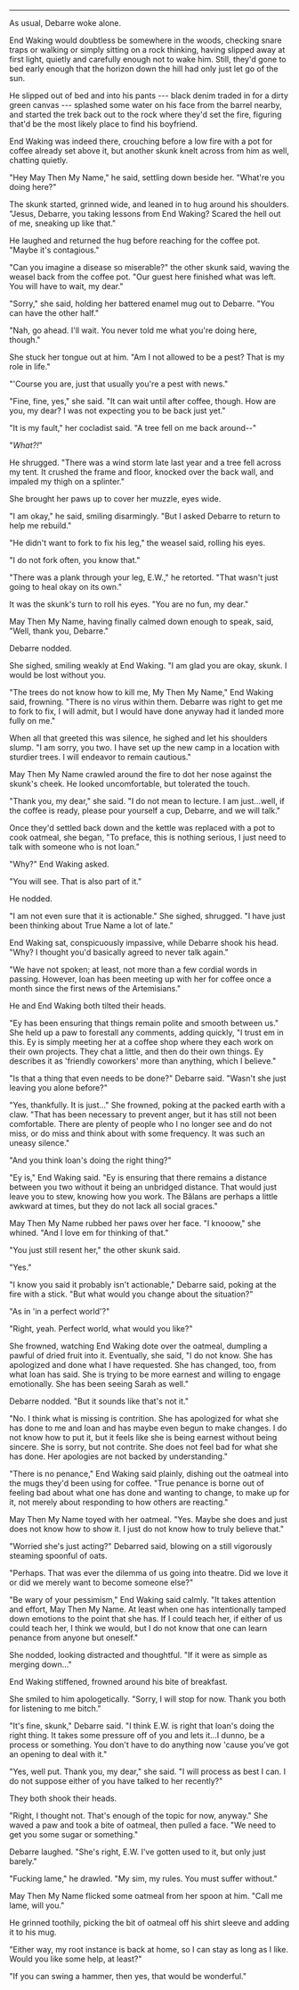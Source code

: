 -----

As usual, Debarre woke alone.

End Waking would doubtless be somewhere in the woods, checking snare traps or walking or simply sitting on a rock thinking, having slipped away at first light, quietly and carefully enough not to wake him. Still, they'd gone to bed early enough that the horizon down the hill had only just let go of the sun.

He slipped out of bed and into his pants --- black denim traded in for a dirty green canvas --- splashed some water on his face from the barrel nearby, and started the trek back out to the rock where they'd set the fire, figuring that'd be the most likely place to find his boyfriend.

End Waking was indeed there, crouching before a low fire with a pot for coffee already set above it, but another skunk knelt across from him as well, chatting quietly.

"Hey May Then My Name," he said, settling down beside her. "What're you doing here?"

The skunk started, grinned wide, and leaned in to hug around his shoulders. "Jesus, Debarre, you taking lessons from End Waking? Scared the hell out of me, sneaking up like that."

He laughed and returned the hug before reaching for the coffee pot. "Maybe it's contagious."

"Can you imagine a disease so miserable?" the other skunk said, waving the weasel back from the coffee pot. "Our guest here finished what was left. You will have to wait, my dear."

"Sorry," she said, holding her battered enamel mug out to Debarre. "You can have the other half."

"Nah, go ahead. I'll wait. You never told me what you're doing here, though."

She stuck her tongue out at him. "Am I not allowed to be a pest? That is my role in life."

"'Course you are, just that usually you're a pest with news."

"Fine, fine, yes," she said. "It can wait until after coffee, though. How are you, my dear? I was not expecting you to be back just yet."

"It is my fault," her cocladist said. "A tree fell on me back around--"

"*What?!*"

He shrugged. "There was a wind storm late last year and a tree fell across my tent. It crushed the frame and floor, knocked over the back wall, and impaled my thigh on a splinter."

She brought her paws up to cover her muzzle, eyes wide.

"I am okay," he said, smiling disarmingly. "But I asked Debarre to return to help me rebuild."

"He didn't want to fork to fix his leg," the weasel said, rolling his eyes.

"I do not fork often, you know that."

"There was a plank through your leg, E.W.," he retorted. "That wasn't just going to heal okay on its own."

It was the skunk's turn to roll his eyes. "You are no fun, my dear."

May Then My Name, having finally calmed down enough to speak, said, "Well, thank you, Debarre."

Debarre nodded.

She sighed, smiling weakly at End Waking. "I am glad you are okay, skunk. I would be lost without you.

"The trees do not know how to kill me, My Then My Name," End Waking said, frowning. "There is no virus within them. Debarre was right to get me to fork to fix, I will admit, but I would have done anyway had it landed more fully on me."

When all that greeted this was silence, he sighed and let his shoulders slump. "I am sorry, you two. I have set up the new camp in a location with sturdier trees. I will endeavor to remain cautious."

May Then My Name crawled around the fire to dot her nose against the skunk's cheek. He looked uncomfortable, but tolerated the touch.

"Thank you, my dear," she said. "I do not mean to lecture. I am just...well, if the coffee is ready, please pour yourself a cup, Debarre, and we will talk."

Once they'd settled back down and the kettle was replaced with a pot to cook oatmeal, she began, "To preface, this is nothing serious, I just need to talk with someone who is not Ioan."

"Why?" End Waking asked.

"You will see. That is also part of it."

He nodded.

"I am not even sure that it is actionable." She sighed, shrugged. "I have just been thinking about True Name a lot of late."

End Waking sat, conspicuously impassive, while Debarre shook his head. "Why? I thought you'd basically agreed to never talk again."

"We have not spoken; at least, not more than a few cordial words in passing. However, Ioan has been meeting up with her for coffee once a month since the first news of the Artemisians."

He and End Waking both tilted their heads.

"Ey has been ensuring that things remain polite and smooth between us." She held up a paw to forestall any comments, adding quickly, "I trust em in this. Ey is simply meeting her at a coffee shop where they each work on their own projects. They chat a little, and then do their own things. Ey describes it as 'friendly coworkers' more than anything, which I believe."

"Is that a thing that even needs to be done?" Debarre said. "Wasn't she just leaving you alone before?"

"Yes, thankfully. It is just..." She frowned, poking at the packed earth with a claw. "That has been necessary to prevent anger, but it has still not been comfortable. There are plenty of people who I no longer see and do not miss, or do miss and think about with some frequency. It was such an uneasy silence."

"And you think Ioan's doing the right thing?"

"Ey is," End Waking said. "Ey is ensuring that there remains a distance between you two without it being an unbridged distance. That would just leave you to stew, knowing how you work. The Bălans are perhaps a little awkward at times, but they do not lack all social graces."

May Then My Name rubbed her paws over her face. "I knooow," she whined. "And I love em for thinking of that."

"You just still resent her," the other skunk said.

"Yes."

"I know you said it probably isn't actionable," Debarre said, poking at the fire with a stick. "But what would you change about the situation?"

"As in 'in a perfect world'?"

"Right, yeah. Perfect world, what would you like?"

She frowned, watching End Waking dote over the oatmeal, dumpling a pawful of dried fruit into it. Eventually, she said, "I do not know. She has apologized and done what I have requested. She has changed, too, from what Ioan has said. She is trying to be more earnest and willing to engage emotionally. She has been seeing Sarah as well."

Debarre nodded. "But it sounds like that's not it."

"No. I think what is missing is contrition. She has apologized for what she has done to me and Ioan and has maybe even begun to make changes. I do not know how to put it, but it feels like she is being earnest without being sincere. She is sorry, but not contrite. She does not feel bad for what she has done. Her apologies are not backed by understanding."

"There is no penance," End Waking said plainly, dishing out the oatmeal into the mugs they'd been using for coffee. "True penance is borne out of feeling bad about what one has done and wanting to change, to make up for it, not merely about responding to how others are reacting."

May Then My Name toyed with her oatmeal. "Yes. Maybe she does and just does not know how to show it. I just do not know how to truly believe that."

"Worried she's just acting?" Debarred said, blowing on a still vigorously steaming spoonful of oats.

"Perhaps. That was ever the dilemma of us going into theatre. Did we love it or did we merely want to become someone else?"

"Be wary of your pessimism," End Waking said calmly. "It takes attention and effort, May Then My Name. At least when one has intentionally tamped down emotions to the point that she has. If I could teach her, if either of us could teach her, I think we would, but I do not know that one can learn penance from anyone but oneself."

She nodded, looking distracted and thoughtful. "If it were as simple as merging down..."

End Waking stiffened, frowned around his bite of breakfast.

She smiled to him apologetically. "Sorry, I will stop for now. Thank you both for listening to me bitch."

"It's fine, skunk," Debarre said. "I think E.W. is right that Ioan's doing the right thing. It takes some pressure off of you and lets it...I dunno, be a process or something. You don't have to do anything now 'cause you've got an opening to deal with it."

"Yes, well put. Thank you, my dear," she said. "I will process as best I can. I do not suppose either of you have talked to her recently?"

They both shook their heads.

"Right, I thought not. That's enough of the topic for now, anyway." She waved a paw and took a bite of oatmeal, then pulled a face. "We need to get you some sugar or something."

Debarre laughed. "She's right, E.W. I've gotten used to it, but only just barely."

"Fucking lame," he drawled. "My sim, my rules. You must suffer without."

May Then My Name flicked some oatmeal from her spoon at him. "Call me lame, will you."

He grinned toothily, picking the bit of oatmeal off his shirt sleeve and adding it to his mug.

"Either way, my root instance is back at home, so I can stay as long as I like. Would you like some help, at least?"

"If you can swing a hammer, then yes, that would be wonderful."

